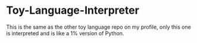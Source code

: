 # Toy-Language-Interpreter
This is the same as the other toy language repo on my profile, only this one is interpreted and is like a 1% version of Python.
